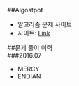##Algostpot
- 알고리즘 문제 사이트
- 사이트: [Link](https://algospot.com/)

##문제 풀이 이력<br>
###2016.07
- MERCY
- ENDIAN
